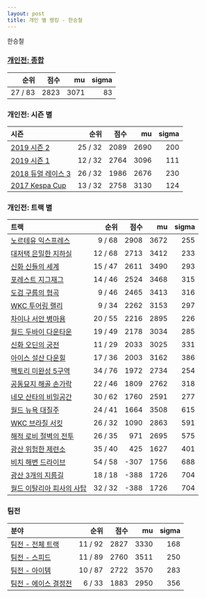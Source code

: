 ```yaml
---
layout: post
title: 개인 별 랭킹 - 한승철
---
```


한승철

### [개인전: 종합](../singles-full)

| 순위 | 점수 | mu | sigma |
|---:|---:|---:|---:|
| 27 / 83 | 2823 | 3071 | 83 |

### 개인전: 시즌 별

| 시즌 | 순위 | 점수 | mu | sigma |
|:---|---:|---:|---:|---:|
| [2019 시즌 2](../s2019_2) | 25 / 32 | 2089 | 2690 | 200 |
| [2019 시즌 1](../s2019_1) | 12 / 32 | 2764 | 3096 | 111 |
| [2018 듀얼 레이스 3](../s2018_1) | 26 / 32 | 1986 | 2676 | 230 |
| [2017 Kespa Cup](../s2017_2) | 13 / 32 | 2758 | 3130 | 124 |

### 개인전: 트랙 별

| 트랙 | 순위 | 점수 | mu | sigma |
|:---|---:|---:|---:|---:|
| [노르테유 익스프레스](../noex) | 9 / 68 | 2908 | 3672 | 255 |
| [대저택 은밀한 지하실](../jeotaek) | 12 / 68 | 2713 | 3412 | 233 |
| [신화 신들의 세계](../shinsegye) | 15 / 47 | 2611 | 3490 | 293 |
| [포레스트 지그재그](../zigzag) | 14 / 46 | 2524 | 3468 | 315 |
| [도검 구름의 협곡](../hyupgog) | 9 / 46 | 2465 | 3413 | 316 |
| [WKC 투어링 랠리](../rally) | 9 / 34 | 2262 | 3153 | 297 |
| [차이나 서안 병마용](../byeongma) | 20 / 55 | 2216 | 2895 | 226 |
| [월드 두바이 다운타운](../dubai) | 19 / 49 | 2178 | 3034 | 285 |
| [신화 오딘의 궁전](../odin) | 11 / 29 | 2033 | 3025 | 331 |
| [아이스 설산 다운힐](../seolsan) | 17 / 36 | 2003 | 3162 | 386 |
| [팩토리 미완성 5구역](../district5) | 34 / 76 | 1972 | 2734 | 254 |
| [공동묘지 해골 손가락](../haeson) | 22 / 46 | 1809 | 2762 | 318 |
| [네모 산타의 비밀공간](../santa) | 30 / 62 | 1760 | 2591 | 277 |
| [월드 뉴욕 대질주](../newyork) | 24 / 41 | 1664 | 3508 | 615 |
| [WKC 브라질 서킷](../brazil) | 26 / 32 | 1090 | 2863 | 591 |
| [해적 로비 절벽의 전투](../lobby) | 26 / 35 | 971 | 2695 | 575 |
| [광산 위험한 제련소](../jeryeonso) | 35 / 40 | 425 | 1627 | 401 |
| [비치 해변 드라이브](../haebyun) | 54 / 58 | -307 | 1756 | 688 |
| [광산 3개의 지름길](../gwangsamji) | 18 / 18 | -388 | 1726 | 704 |
| [월드 이탈리아 피사의 사탑](../pizza) | 32 / 32 | -388 | 1726 | 704 |

### 팀전

| 분야 | 순위 | 점수 | mu | sigma |
|:---|---:|---:|---:|---:|
| [팀전 - 전체 트랙](../team-full) | 11 / 92 | 2827 | 3330 | 168 |
| [팀전 - 스피드](../team-speed) | 11 / 89 | 2760 | 3511 | 250 |
| [팀전 - 아이템](../team-item) | 10 / 87 | 2722 | 3570 | 283 |
| [팀전 - 에이스 결정전](../team-ace) | 6 / 33 | 1883 | 2950 | 356 |
